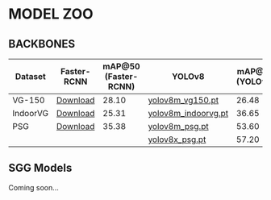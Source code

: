 # MODEL ZOO

## BACKBONES

| Dataset  | Faster-RCNN | mAP@50 (Faster-RCNN) | YOLOv8 | mAP@50 (YOLOv8) |
|----------|-------------|-------------------|--------|--------------|
| VG-150   | [Download](https://1drv.ms/u/s!AmRLLNf6bzcir8xemVHbqPBrvjjtQg?e=hAhYCw) | 28.10 | [yolov8m_vg150.pt](https://drive.google.com/file/d/1cDxDU2fCs3eWqmmt1QbwZ7NxUnvWdoI7/view?usp=sharing) | 26.48 |
| IndoorVG | [Download](https://drive.google.com/file/d/1sY4dUAeAl18k6VZJgtuWhsnZNN0mW8PA/view?usp=sharing) | 25.31 | [yolov8m_indoorvg.pt](https://drive.google.com/file/d/15QBOVzXwsK0UX1DsMm2_IxWrdZf4nApl/view?usp=sharing) | 36.65 |
| PSG      | [Download](https://drive.google.com/file/d/1AL1fLMZsi_Q2MpsBtDxjOyE7zES6AMie/view?usp=sharing) | 35.38 | [yolov8m_psg.pt](https://drive.google.com/file/d/18xn56bSBAUiAxNhZ76U2tR5cjRnkW0oF/view?usp=sharing) | 53.60 |
| | | | [yolov8x_psg.pt](https://drive.google.com/file/d/1cZwQIzBOvaEPUSHXQ3UioTa18vti58dM/view?usp=sharing) | 57.20 |

## SGG Models

Coming soon...


<!-- 

All models with YoloV8 and YoloV8-World are trained without any debiasing or re-weighting methods (such as TDE or reweight loss) and performance could probably be further improved.

### VG150

New weights by me with YOLOV8 backbone and PE-Net model (SGDET only):

Models | WEIGHTS | R@20 | R@50 | R@100 | mR@20 | mR@50 | mR@100 | 
-- | -- | -- | -- | -- | -- | -- | -- |
PE-NET YOLOV8m  | [Download](https://drive.google.com/file/d/1B1b6X7u7FV_R0dDDDbEgrGHXvKFjndN5/view?usp=sharing) | 22.47 | 27.87 | 30.63 | 8.59 | 11.19 | 12.46 |
PE-NET YOLOV8-Worldx | [Download](https://drive.google.com/file/d/1hW-Jucw29ffcBJaXDoVyUGLPDv3OyPmA/view?usp=sharing) | 16.96 | 21.69 | 24.05 | 7.59 | 9.54 | 10.41 |

The model with YOLOV8m object detector has better performance on VG150 but a bit worse performance on out-of-distribution images than YOLOV8-Worldx in my experiments. This is because YOLOV8-Worldx is fine-tuned from a large pre-training dataset and uses the CLIP text encoder so it is more robust.


Original model weights provided by Kaihua (a bit outdated) for Neural-Motifs-TDE with Faster-RCNN as a backbone (ResNeXt-101):

Models | WEIGHTS | R@20 | R@50 | R@100 | mR@20 | mR@50 | mR@100 | zR@20 | zR@50 | zR@100
-- | -- | -- | -- | -- | -- | -- | -- | -- | -- | -- 
MOTIFS-SGDet-TDE    | [Download](https://1drv.ms/u/s!AmRLLNf6bzcir9x7OYb6sKBlzoXuYA?e=s3Y602) | 11.92 | 16.56 | 20.15 | 6.58 | 8.94 | 10.99 | 1.54 | 2.33 | 3.03
MOTIFS-SGCls-TDE    | [Download](https://1drv.ms/u/s!AmRLLNf6bzcir9xyuLO_I8TSZ6kfyQ?e=Y5686s) | 20.47 | 26.31 | 28.79 | 9.80 | 13.21 | 15.06 | 1.91 | 2.95 | 4.10
MOTIFS-PredCls-TDE  | [Download](https://1drv.ms/u/s!AmRLLNf6bzcir9xx725wYjN7lytynA?e=0B65Ws) | 33.38 | 45.88 | 51.25 | 17.85 | 24.75 | 28.70 | 8.28 | 14.31 | 18.04


### INDOORVG

New weights by me with YOLOV8 backbone and PE-Net model (SGDET only):

Models | WEIGHTS | R@20 | R@50 | R@100 | mR@20 | mR@50 | mR@100 | 
-- | -- | -- | -- | -- | -- | -- | -- |
PE-NET YOLOV8m  | [Download](https://drive.google.com/file/d/1Adwc2W750uOxFqpwdD5AVOuQEp8aJDwH/view?usp=sharing) | 18.13 | 23.57 | 26.33 | 13.52 | 17.00 | 19.45 |

### PSG

New weights by me with YOLOV8 backbone and PE-Net model (SGDET only):

Models | WEIGHTS | R@20 | R@50 | R@100 | mR@20 | mR@50 | mR@100 | 
-- | -- | -- | -- | -- | -- | -- | -- |
PE-NET YOLOV8m  | [Download](https://drive.google.com/file/d/1JZ36ftugJP2_W_U64WqF5YgylBRHKgX6/view?usp=sharing) | 26.57 | 29.85 | 31.34 | 18.06 | 19.96 | 20.81 | -->